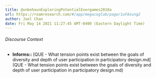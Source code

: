 ```yaml
---
title: @unbehaunExploringPotentialExergames2018a
url: https://roamresearch.com/#/app/megacoglab/page/1uFAxung2
author: Joel Chan
date: Fri May 14 2021 11:27:45 GMT-0400 (Eastern Daylight Time)
---
```




###### Discourse Context

- **Informs::** [QUE - What tension points exist between the goals of diversity and depth of user participation in participatory design.md](QUE - What tension points exist between the goals of diversity and depth of user participation in participatory design.md)


